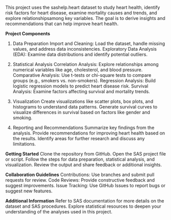 This project uses the sashelp.heart dataset to study heart health, identify risk factors for heart disease, examine mortality causes and trends, and explore relationshipsamong key variables.
The goal is to derive insights and recommendations that can help improve heart health.

**Project Components**
1. Data Preparation
Import and Cleaning: Load the dataset, handle missing values, and address data inconsistencies.
Exploratory Data Analysis (EDA): Examine data distributions and identify potential outliers.

2. Statistical Analysis
Correlation Analysis: Explore relationships among numerical variables like age, cholesterol, and blood pressure.
Comparative Analysis: Use t-tests or chi-square tests to compare groups (e.g., smokers vs. non-smokers).
Regression Analysis: Build logistic regression models to predict heart disease risk.
Survival Analysis: Examine factors affecting survival and mortality trends.

3. Visualization
Create visualizations like scatter plots, box plots, and histograms to understand data patterns.
Generate survival curves to visualize differences in survival based on factors like gender and smoking.

4. Reporting and Recommendations
Summarize key findings from the analysis.
Provide recommendations for improving heart health based on the results.
Identify areas for further research and discuss any limitations.


**Getting Started**
Clone the repository from GitHub.
Open the SAS project file or script.
Follow the steps for data preparation, statistical analysis, and visualization.
Review the output and share feedback or additional insights.


**Collaboration Guidelines**
Contributions: Use branches and submit pull requests for review.
Code Reviews: Provide constructive feedback and suggest improvements.
Issue Tracking: Use GitHub Issues to report bugs or suggest new features.


**Additional Information**
Refer to SAS documentation for more details on the dataset and SAS procedures.
Explore statistical resources to deepen your understanding of the analyses used in this project.
